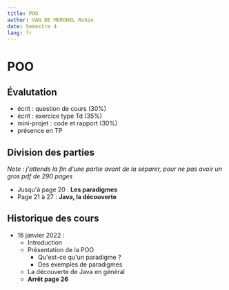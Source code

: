 ```yaml
---
title: POO
author: VAN DE MERGHEL Robin
date: Semestre 4
lang: fr
---
```


# POO

## Évalutation

- écrit : question de cours (30%)
- écrit : exercice type Td (35%)
- mini-projet : code et rapport (30%)
- présence en TP

## Division des parties

*Note : j'attends la fin d'une partie avant de la séparer, pour ne pas avoir un gros pdf de 290 pages*

- Jusqu'à page 20 : **Les paradigmes**
- Page 21 à 27 : **Java, la découverte**


## Historique des cours

- 16 janvier 2022 :
  - Introduction
  - Présentation de la POO
    - Qu'est-ce qu'un paradigme ?
    - Des exemples de paradigmes
  - La découverte de Java en général
  - **Arrêt page 26**